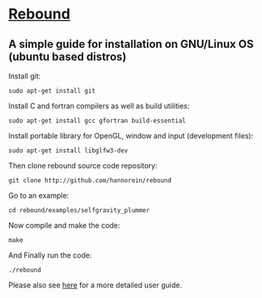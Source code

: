 # [Rebound](https://rebound.readthedocs.io/en/latest/)
## A simple guide for installation on GNU/Linux OS (ubuntu based distros)


Install git:

`sudo apt-get install git`

Install C and fortran compilers as well as build utilities:

`sudo apt-get install gcc gfortran build-essential`

Install portable library for OpenGL, window and input (development files):

`sudo apt-get install libglfw3-dev`

Then clone rebound source code repository:

`git clone http://github.com/hannorein/rebound`

Go to an example:

`cd rebound/examples/selfgravity_plummer`

Now compile and make the code:

`make`

And Finally run the code:

`./rebound`

Please also see [here](https://github.com/hannorein/rebound/blob/master/doc/c_quickstart.rst) for a more detailed user guide.
